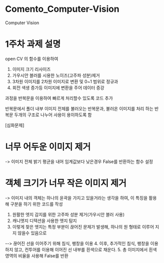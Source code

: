 # Comento_Computer-Vision
Computer Vision
# 1주차 과제 설명


open CV 의 함수를 이용하여

1. 이미지 크기 리사이즈
2. 가우시안 블러를 시용한 노이즈(고주파 성분)제거
3. 3차원 이미지를 2차원 이미지로 변환 및 0~1 범위로 정규과
4. 회전 색생  증가등 이미지에 변환을 주어 데이터 증강

과정을 반복문을 이용하여 빠르게 처리할수 있도록 코드 추가

반복문에서 폴더 내부 이미지 전체를 불러오는 반복문과,
불러온 이미지를 처리 하는 반복문 두개의 구조로 나누어 
사용이 용이하도록 함

[심화문제]

# 너무 어두운 이미지 제거 
-> 이미지 전체 밝기 평균을 내어 임계값보다 낮은경우 False를 반환하는 함수 설정

# 객체 크기가 너무 작은 이미지 제거
-> 이미지 내의 객체는 하나의 윤곽을 가지고 있을거라는 생각을 하여, 이 특징을 활용해
 구분을 하기 위한 코드를 작성

1. 원활한 엣지 감지를 위한 고주파 성분 제거(가우시안 블러 사용)
2. 캐니엣지 디텍션을 사용한 엣지 탐지
3. 이렇게 찾은 엣지는 특정 부분이 끊어진 문제가 발생해, 하나의 원 형태로 이루어 지지 않을수 있음으로

--> 끊어진 선을 이어주기 위해 침식, 팽창을 이용
4. 이후, 추가적인 침식, 팽창을 이용하지 않고, 컨투어를 이용해 이어진 선 내부를 흰색으로 채운다.
5. 총 이미지에서 흰색 영역의 비율을 사용해 False를 반환
